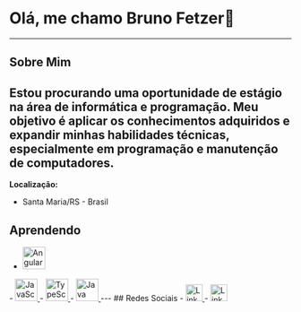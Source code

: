# Olá, me chamo Bruno Fetzer👋
---
## Sobre Mim
Estou procurando uma oportunidade de estágio na área de informática e programação. Meu objetivo é aplicar os conhecimentos adquiridos e expandir minhas habilidades técnicas, especialmente em programação e manutenção de computadores.
---

**Localização:**  
   - Santa Maria/RS - Brasil
## Aprendendo
- <a href="https://angular.io" target="_blank">
  <img src="https://cdn.jsdelivr.net/gh/devicons/devicon/icons/angularjs/angularjs-original.svg" alt="Angular" width="40" />
</a> 
- <a href="https://developer.mozilla.org/en-US/docs/Web/JavaScript" target="_blank">
  <img src="https://cdn.jsdelivr.net/gh/devicons/devicon/icons/javascript/javascript-original.svg" alt="JavaScript" width="40" />
</a>
- <a href="https://www.typescriptlang.org/" target="_blank">
  <img src="https://cdn.jsdelivr.net/gh/devicons/devicon/icons/typescript/typescript-original.svg" alt="TypeScript" width="40" />
</a>
- <a href="https://www.java.com/" target="_blank">
  <img src="https://cdn.jsdelivr.net/gh/devicons/devicon/icons/java/java-original.svg" alt="Java" width="40" />
</a>
---
## Redes Sociais
- <a href="https://linkedin.com/in/brunofcrosa" target="_blank">
  <img src="https://img.shields.io/badge/LinkedIn-0077B5?style=for-the-badge&logo=linkedin&logoColor=white" alt="LinkedIn" width="30"/>
</a>
- <a href="https://instagram.com/brunofcrosa" target="_blank">
  <img src="https://img.shields.io/badge/LinkedIn-0077B5?style=for-the-badge&logo=linkedin&logoColor=white" alt="LinkedIn" width="30"/>
</a>


